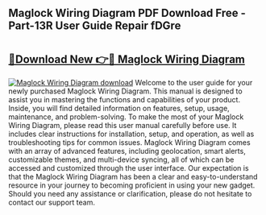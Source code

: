 ## Maglock Wiring Diagram PDF Download Free - Part-13R User Guide Repair fDGre

# <h2><a href="http://dfm82v8.blite.top/?on=Maglock+Wiring+Diagram">🔗Download New 👉🔴 Maglock Wiring Diagram</a></h2>

[![Maglock Wiring Diagram download](https://i.imgur.com/lujVjoI.png)](http://dfm82v8.blite.top/?on=Maglock+Wiring+Diagram)
Welcome to the user guide for your newly purchased Maglock Wiring Diagram. This manual is designed to assist you in mastering the functions and capabilities of your product. Inside, you will find detailed information on features, setup, usage, maintenance, and problem-solving. To make the most of your Maglock Wiring Diagram, please read this user manual carefully before use. It includes clear instructions for installation, setup, and operation, as well as troubleshooting tips for common issues. Maglock Wiring Diagram comes with an array of advanced features, including geolocation, smart alerts, customizable themes, and multi-device syncing, all of which can be accessed and customized through the user interface. Our expectation is that the Maglock Wiring Diagram has been a clear and easy-to-understand resource in your journey to becoming proficient in using your new gadget. Should you need any assistance or clarification, please do not hesitate to contact our support team.
